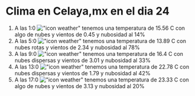 # Clima en Celaya,mx en el dia 24

1. A las 1:0 !["icon weather"](http://openweathermap.org/img/w/02n.png) tenemos una temperatura de 15.56 C con algo de nubes y  vientos de 0.45 y nubosidad al 14%
1. A las 5:0 !["icon weather"](http://openweathermap.org/img/w/04n.png) tenemos una temperatura de 13.89 C con nubes rotas y  vientos de 2.34 y nubosidad al 78%
1. A las 9:0 !["icon weather"](http://openweathermap.org/img/w/03d.png) tenemos una temperatura de 16.4 C con nubes dispersas y  vientos de 3.01 y nubosidad al 33%
1. A las 13:0 !["icon weather"](http://openweathermap.org/img/w/03d.png) tenemos una temperatura de 22.78 C con nubes dispersas y  vientos de 1.79 y nubosidad al 42%
1. A las 17:0 !["icon weather"](http://openweathermap.org/img/w/02d.png) tenemos una temperatura de 23.33 C con algo de nubes y  vientos de 3.13 y nubosidad al 20%
